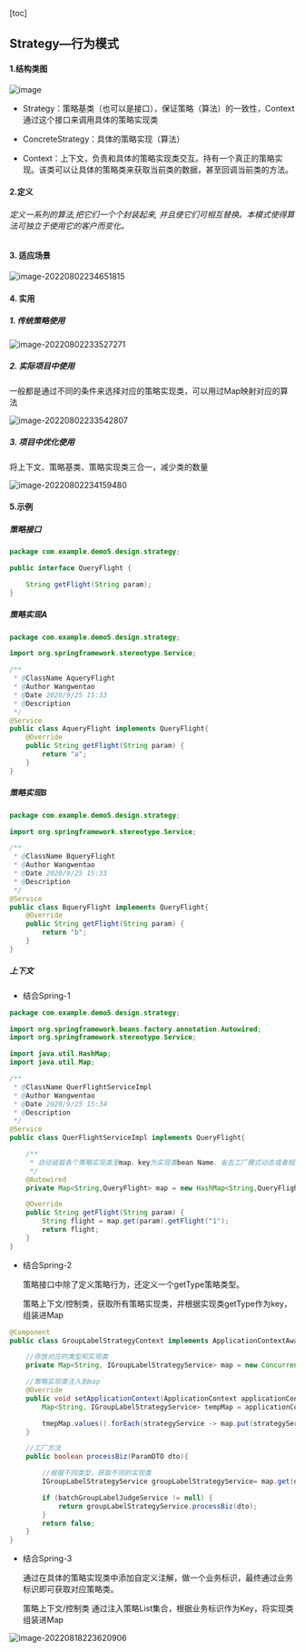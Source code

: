 [toc]

## Strategy—行为模式

#### 1.结构类图

![image](http://note.youdao.com/yws/public/resource/c5be5802daf0385d18fbdfde57d959e9/xmlnote/961361880AE14B9A816824850718E902/7833)

- Strategy：策略基类（也可以是接口），保证策略（算法）的一致性，Context通过这个接口来调用具体的策略实现类

- ConcreteStrategy：具体的策略实现（算法）
- Context：上下文，负责和具体的策略实现类交互。持有一个真正的策略实现。该类可以让具体的策略类来获取当前类的数据，甚至回调当前类的方法。


#### 2.定义
###### 定义一系列的算法,把它们一个个封装起来, 并且使它们可相互替换。本模式使得算法可独立于使用它的客户而变化。

#### 3. 适应场景

![image-20220802234651815](images/image-20220802234651815.png)



#### 4. 实用

##### 1. 传统策略使用

![image-20220802233527271](images/image-20220802233527271.png)

##### 2. 实际项目中使用

一般都是通过不同的条件来选择对应的策略实现类，可以用过Map映射对应的算法

![image-20220802233542807](images/image-20220802233542807.png)

##### 3. 项目中优化使用

将上下文、策略基类、策略实现类三合一，减少类的数量

![image-20220802234159480](images/image-20220802234159480.png)



#### 5.示例
##### 策略接口

```java
package com.example.demo5.design.strategy;

public interface QueryFlight {

    String getFlight(String param);
}

```

##### 策略实现A

```java
package com.example.demo5.design.strategy;

import org.springframework.stereotype.Service;

/**
 * @ClassName AqueryFlight
 * @Author Wangwentao
 * @Date 2020/9/25 15:33
 * @Description
 */
@Service
public class AqueryFlight implements QueryFlight{
    @Override
    public String getFlight(String param) {
        return "a";
    }
}

```

##### 策略实现B

```java
package com.example.demo5.design.strategy;

import org.springframework.stereotype.Service;

/**
 * @ClassName BqueryFlight
 * @Author Wangwentao
 * @Date 2020/9/25 15:33
 * @Description
 */
@Service
public class BqueryFlight implements QueryFlight{
    @Override
    public String getFlight(String param) {
        return "b";
    }
}

```

##### 上下文

- 结合Spring-1

```java
package com.example.demo5.design.strategy;

import org.springframework.beans.factory.annotation.Autowired;
import org.springframework.stereotype.Service;

import java.util.HashMap;
import java.util.Map;

/**
 * @ClassName QuerFlightServiceImpl
 * @Author Wangwentao
 * @Date 2020/9/25 15:34
 * @Description
 */
@Service
public class QuerFlightServiceImpl implements QueryFlight{

    /**
     * 自动装载各个策略实现类至map，key为实现类bean Name，省去工厂模式动态或者相应的实现类
     */
    @Autowired
    private Map<String,QueryFlight> map = new HashMap<String,QueryFlight>();

    @Override
    public String getFlight(String param) {
        String flight = map.get(param).getFlight("1");
        return flight;
    }
}

```

- 结合Spring-2

  策略接口中除了定义策略行为，还定义一个getType策略类型。

  策略上下文/控制类，获取所有策略实现类，并根据实现类getType作为key，组装进Map

```java
@Component
public class GroupLabelStrategyContext implements ApplicationContextAware{

    //存放对应的类型和实现类
    private Map<String, IGroupLabelStrategyService> map = new ConcurrentHashMap<>();

    //策略实现类注入到map
    @Override
    public void setApplicationContext(ApplicationContext applicationContext) throws BeansException {
        Map<String, IGroupLabelStrategyService> tempMap = applicationContext.getBeansOfType(IGroupLabelStrategyService.class);

        tmepMap.values().forEach(strategyService -> map.put(strategyService.getType(), strategyService));
    }

    //工厂方法
    public boolean processBiz(ParamDTO dto){

        //根据不同类型，获取不同的实现类
        IGroupLabelStrategyService groupLabelStrategyService= map.get(dto.getType());

        if (batchGroupLabelJudgeService != null) {
            return groupLabelStrategyService.processBiz(dto);
        }
        return false;     
    } 
}
```

- 结合Spring-3

  通过在具体的策略实现类中添加自定义注解，做一个业务标识，最终通过业务标识即可获取对应策略类。

  策略上下文/控制类 通过注入策略List集合，根据业务标识作为Key，将实现类组装进Map

![image-20220818223620906](images/image-20220818223620906.png)
